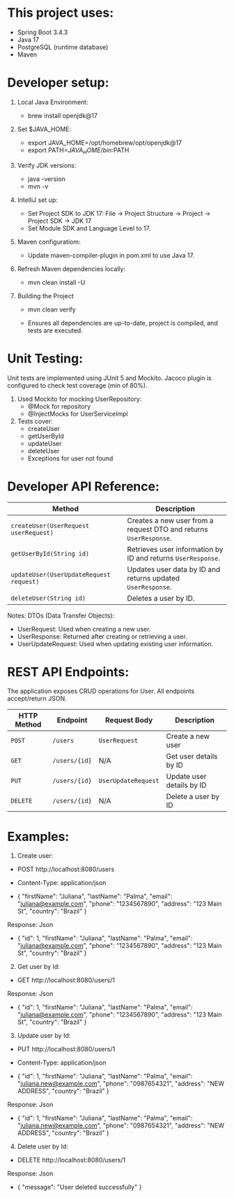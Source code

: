 # This project uses:
 * Spring Boot 3.4.3
 * Java 17
 * PostgreSQL (runtime database)
 * Maven

# Developer setup:
1. Local Java Environment:
   * brew install openjdk@17

2. Set $JAVA_HOME:
   * export JAVA_HOME=/opt/homebrew/opt/openjdk@17
   * export PATH=$JAVA_HOME/bin:$PATH

3. Verify JDK versions:
   * java -version
   * mvn -v

4. IntelliJ set up:
   * Set Project SDK to JDK 17: File → Project Structure → Project → Project SDK → JDK 17
   * Set Module SDK and Language Level to 17.

5. Maven configuratiom:
   * Update maven-compiler-plugin in pom.xml to use Java 17.

6. Refresh Maven dependencies locally:
   * mvn clean install -U

7. Building the Project
   * mvn clean verify
  
   * Ensures all dependencies are up-to-date, project is compiled, and tests are executed.

# Unit Testing:
Unit tests are implemented using JUnit 5 and Mockito.
Jacoco plugin is configured to check test coverage (min of 80%).

1. Used Mockito for mocking UserRepository:
    * @Mock for repository
    * @InjectMocks for UserServiceImpl
2. Tests cover:
    * createUser
    * getUserById
    * updateUser
    * deleteUser
    * Exceptions for user not found
  
# Developer API Reference:
| Method                                  | Description                                                       |
| --------------------------------------- | ----------------------------------------------------------------- |
| `createUser(UserRequest userRequest)`   | Creates a new user from a request DTO and returns `UserResponse`. |
| `getUserById(String id)`                | Retrieves user information by ID and returns `UserResponse`.      |
| `updateUser(UserUpdateRequest request)` | Updates user data by ID and returns updated `UserResponse`.       |
| `deleteUser(String id)`                 | Deletes a user by ID.                                             |

Notes:
DTOs (Data Transfer Objects):
  * UserRequest: Used when creating a new user.
  * UserResponse: Returned after creating or retrieving a user.
  * UserUpdateRequest: Used when updating existing user information.

# REST API Endpoints:
The application exposes CRUD operations for User. All endpoints accept/return JSON.

| HTTP Method | Endpoint      | Request Body        | Description               |
| ----------- | ------------- | ------------------- | ------------------------- |
| `POST`      | `/users`      | `UserRequest`       | Create a new user         |
| `GET`       | `/users/{id}` | N/A                 | Get user details by ID    |
| `PUT`       | `/users/{id}` | `UserUpdateRequest` | Update user details by ID |
| `DELETE`    | `/users/{id}` | N/A                 | Delete a user by ID       |

# Examples:
1. Create user:
  * POST http://localhost:8080/users
  * Content-Type: application/json

  * {
  "firstName": "Juliana",
  "lastName": "Palma",
  "email": "juliana@example.com",
  "phone": "1234567890",
  "address": "123 Main St",
  "country": "Brazil"
 }

Response: Json
  * {
  "id": 1,
  "firstName": "Juliana",
  "lastName": "Palma",
  "email": "juliana@example.com",
  "phone": "1234567890",
  "address": "123 Main St",
  "country": "Brazil"
  }

2. Get user by Id:
  * GET http://localhost:8080/users/1

Response: Json
  * {
  "id": 1,
  "firstName": "Juliana",
  "lastName": "Palma",
  "email": "juliana@example.com",
  "phone": "1234567890",
  "address": "123 Main St",
  "country": "Brazil"
  }

3. Update user by Id:
  * PUT http://localhost:8080/users/1
  * Content-Type: application/json

  * {
  "id": 1,
  "firstName": "Juliana",
  "lastName": "Palma",
  "email": "juliana.new@example.com",
  "phone": "0987654321",
  "address": "NEW ADDRESS",
  "country": "Brazil"
  }

Response: Json
  * {
  "id": 1,
  "firstName": "Juliana",
  "lastName": "Palma",
  "email": "juliana.new@example.com",
  "phone": "0987654321",
  "address": "NEW ADDRESS",
  "country": "Brazil"
  }

4. Delete user by Id:
* DELETE http://localhost:8080/users/1

Response: Json
  * {
  "message": "User deleted successfully"
  }

